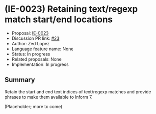 # (IE-0023) Retaining text/regexp match start/end locations

* Proposal: [IE-0023](0023-match-locations.md)
* Discussion PR link: [#23](https://github.com/ganelson/inform-evolution/pull/23)
* Author: Zed Lopez
* Language feature name: None
* Status: In progress
* Related proposals: None
* Implementation: In progress

## Summary

Retain the start and end text indices of text/regexp matches and provide phrases
to make them available to Inform 7.

(Placeholder; more to come)

